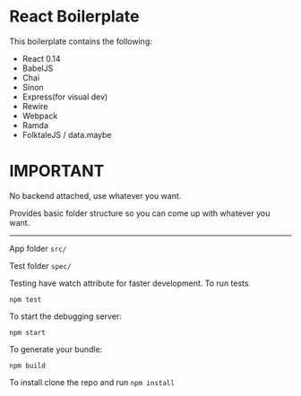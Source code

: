 React Boilerplate
=================

This boilerplate contains the following:

- React 0.14
- BabelJS
- Chai
- Sinon
- Express(for visual dev)
- Rewire
- Webpack
- Ramda
- FolktaleJS / data.maybe

IMPORTANT
=========

No backend attached, use whatever you want.


Provides basic folder structure so you can come up with whatever you want.

-------

App folder
`src/`

Test folder
`spec/`

Testing have watch attribute for faster development. To run tests

`npm test`

To start the debugging server:

`npm start`

To generate your bundle:

`npm build`


To install clone the repo and run `npm install`